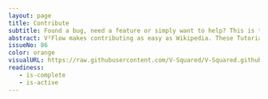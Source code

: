 ```yaml
---
layout: page
title: Contribute
subtitle: Found a bug, need a feature or simply want to help? This is the place ...
abstract: V²Flow makes contributing as easy as Wikipedia. These Tutorials show you in simple steps how to do it.
issueNo: 86
color: orange
visualURL: https://raw.githubusercontent.com/V-Squared/V-Squared.github.io/master/images/titles/contributing/contributing-960x320.jpg
readiness:
   - is-complete
   - is-active
---
```


